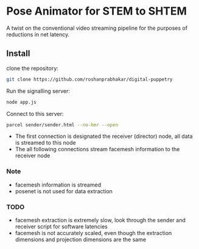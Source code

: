 # Pose Animator for STEM to SHTEM

A twist on the conventional video streaming pipeline for the purposes of reductions in net latency. 

## Install

clone the repository:
```sh
git clone https://github.com/roshanprabhakar/digital-puppetry
```

Run the signalling server:
```sh
node app.js
```

Connect to this server:
```sh
parcel sender/sender.html --no-hmr --open
```
* The first connection is designated the receiver (director) node, all data is streamed to this node
* The all following connections stream facemesh information to the receiver node

### Note
* facemesh information is streamed
* posenet is not used for data extraction

### TODO
* facemesh extraction is extremely slow, look through the sender and receiver script for software latencies
* facemesh is not accurately scaled, even though the extraction dimensions and projection dimensions are the same
